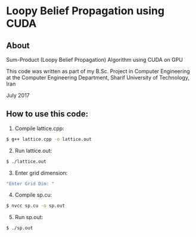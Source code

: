 # Loopy Belief Propagation using CUDA

## About

Sum-Product (Loopy Belief Propagation) Algorithm using CUDA on GPU

This code was written as part of my B.Sc. Project in Computer Engineering at the Computer Engineering Department, Sharif University of Technology, Iran

July 2017

## How to use this code:

1. Compile lattice.cpp: 
```bash
$ g++ lattice.cpp -o lattice.out
```
2. Run lattice.out: 
```bash
$ ./lattice.out
```
3. Enter grid dimension: 
```bash
"Enter Grid Dim: "
```
4. Compile sp.cu: 
```bash
$ nvcc sp.cu -o sp.out
```
5. Run sp.out: 
```bash
$ ./sp.out 
```
